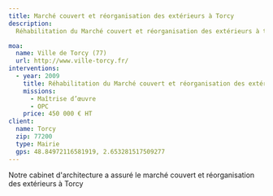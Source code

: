 ```yaml
---
title: Marché couvert et réorganisation des extérieurs à Torcy
description:
  Réhabilitation du Marché couvert et réorganisation des extérieurs à torcy

moa:
  name: Ville de Torcy (77)
  url: http://www.ville-torcy.fr/
interventions:
  - year: 2009
    title: Réhabilitation du Marché couvert et réorganisation des extérieurs
    missions:
      - Maîtrise d’œuvre
      - OPC
    price: 450 000 € HT
client:
  name: Torcy
  zip: 77200
  type: Mairie
  gps: 48.84972116581919, 2.653281517509277
---
```


Notre cabinet d'architecture a assuré le marché couvert et réorganisation des
extérieurs à Torcy
